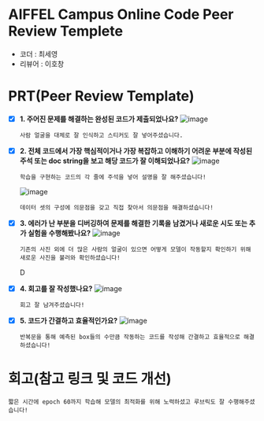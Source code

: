 # AIFFEL Campus Online Code Peer Review Templete
- 코더 : 최세영
- 리뷰어 : 이호창


# PRT(Peer Review Template)
- [x]  **1. 주어진 문제를 해결하는 완성된 코드가 제출되었나요?**
    ![image](https://github.com/user-attachments/assets/8b6ac02b-56e7-4b1b-b8bb-35dc62b2031d)
    ```
    사람 얼굴을 대체로 잘 인식하고 스티커도 잘 넣어주셨습니다.  
    ```

    
- [x]  **2. 전체 코드에서 가장 핵심적이거나 가장 복잡하고 이해하기 어려운 부분에 작성된 
주석 또는 doc string을 보고 해당 코드가 잘 이해되었나요?**
    ![image](https://github.com/user-attachments/assets/b7488e80-db44-4ace-a5d2-62580da0a9b7)  
    ```
    학습을 구현하는 코드의 각 줄에 주석을 넣어 설명을 잘 해주셨습니다!
    ```
    ![image](https://github.com/user-attachments/assets/bc3b0b8a-aa23-4ee7-9be1-80b899100c29)  
    ```
    데이터 셋의 구성에 의문점을 갖고 직접 찾아서 의문점을 해결하셨습니다!
    ```

            
- [x]  **3. 에러가 난 부분을 디버깅하여 문제를 해결한 기록을 남겼거나
새로운 시도 또는 추가 실험을 수행해봤나요?**
    ![image](https://github.com/user-attachments/assets/da989663-ea1a-4d86-8959-8edc07eeec4e)
    ```
    기존의 사진 외에 더 많은 사람의 얼굴이 있으면 어떻게 모델이 작동할지 확인하기 위해 새로운 사진을 불러와 확인하셨습니다!
    ```
    D
        
- [x]  **4. 회고를 잘 작성했나요?**
    ![image](https://github.com/user-attachments/assets/6c0f8610-8655-481c-9e57-ce6188176567)
    ```
    회고 잘 남겨주셨습니다!
    ```

- [x]  **5. 코드가 간결하고 효율적인가요?**
    ![image](https://github.com/user-attachments/assets/079ab007-9f81-4c39-9f22-497926646253)
    ```
    반복문을 통해 예측된 box들의 수만큼 작동하는 코드를 작성해 간결하고 효율적으로 해결하셨습니다!
    ```


# 회고(참고 링크 및 코드 개선)
```
짧은 시간에 epoch 60까지 학습해 모델의 최적화를 위해 노력하셨고 루브릭도 잘 수행해주셨습니다!
```

